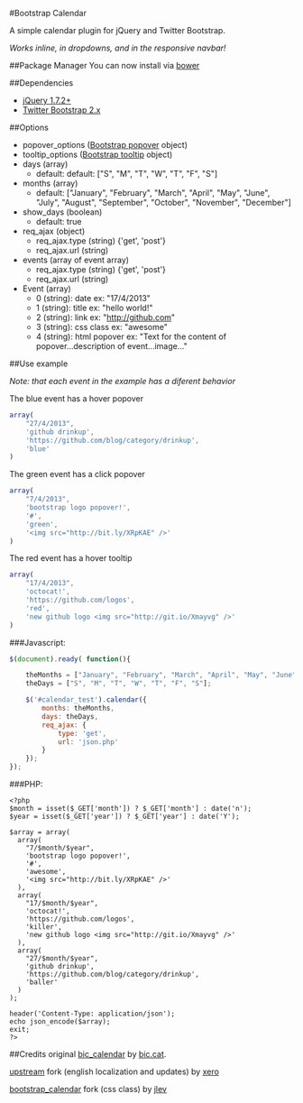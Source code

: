 #Bootstrap Calendar

A simple calendar plugin for jQuery and Twitter Bootstrap.

_Works inline, in dropdowns, and in the responsive navbar!_

##Package Manager
You can now install via [bower](http://bower.io/)

##Dependencies
- [jQuery 1.7.2+](http://jquery.com/)
- [Twitter Bootstrap 2.x](http://getbootstrap.com/2.3.2/)

##Options
- popover_options ([Bootstrap popover](http://getbootstrap.com/2.3.2/javascript.html#popovers) object)
- tooltip_options ([Bootstrap tooltip](http://getbootstrap.com/2.3.2/javascript.html#tooltips) object)
- days (array)
	- default: default: ["S", "M", "T", "W", "T", "F", "S"]
- months (array)
	- default: ["January", "February", "March", "April", "May", "June", "July", "August", "September", "October", "November", "December"]
- show_days (boolean)
	- default: true
- req_ajax (object)
	- req_ajax.type (string) {'get', 'post'}
	- req_ajax.url (string)
- events (array of event array)
	- req_ajax.type (string) {'get', 'post'}
	- req_ajax.url (string)
- Event (array)
	- 0 (string): date
	ex: "17/4/2013"
	- 1 (string): title
	ex: "hello world!"
	- 2 (string): link
	ex: "http://github.com"
	- 3 (string): css class
	ex: "awesome"
	- 4 (string): html popover
	ex: "Text for the content of popover...description of event...image..."

##Use example

_Note: that each event in the example has a diferent behavior_

The blue event has a hover popover
```javascript
array(
	"27/4/2013", 
	'github drinkup', 
	'https://github.com/blog/category/drinkup', 
	'blue'
)
```

The green event has a click popover
```javascript
array(
	"7/4/2013", 
	'bootstrap logo popover!', 
	'#', 
	'green', 
	'<img src="http://bit.ly/XRpKAE" />'
)
```

The red event has a hover tooltip
```javascript
array(
	"17/4/2013",
	'octocat!', 
	'https://github.com/logos', 
	'red', 
	'new github logo <img src="http://git.io/Xmayvg" />'
)
```

###Javascript:
```javascript
$(document).ready( function(){

	theMonths = ["January", "February", "March", "April", "May", "June", "July", "August", "September", "October", "November", "December"];
	theDays = ["S", "M", "T", "W", "T", "F", "S"];

    $('#calendar_test').calendar({
        months: theMonths,
        days: theDays,
        req_ajax: {
        	type: 'get',
        	url: 'json.php'
        }
    });
});
```
						

###PHP:
```php5
<?php
$month = isset($_GET['month']) ? $_GET['month'] : date('n');
$year = isset($_GET['year']) ? $_GET['year'] : date('Y');

$array = array(
  array(
    "7/$month/$year", 
    'bootstrap logo popover!', 
    '#', 
    'awesome', 
    '<img src="http://bit.ly/XRpKAE" />'
  ),
  array(
    "17/$month/$year", 
    'octocat!', 
    'https://github.com/logos', 
    'killer', 
    'new github logo <img src="http://git.io/Xmayvg" />'
  ),
  array(
    "27/$month/$year", 
    'github drinkup', 
    'https://github.com/blog/category/drinkup', 
    'baller'
  )
);

header('Content-Type: application/json');
echo json_encode($array);
exit;
?>
```

##Credits
original [bic_calendar](https://github.com/bichotll/bic_calendar) by [bic.cat](http://bic.cat/).

[upstream](https://github.com/xero/bootstrap_calendar) fork (english localization and updates) by [xero](http://xero.nu/)

[bootstrap_calendar](https://github.com/jlev/bootstrap_calendar) fork (css class) by [jlev](http://levinger.net/josh)